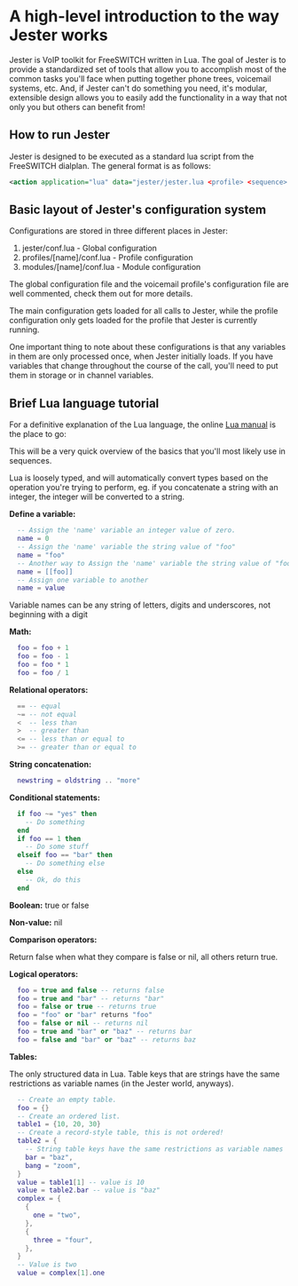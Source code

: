 # A high-level introduction to the way Jester works

Jester is VoIP toolkit for FreeSWITCH written in Lua. The goal of Jester is to provide a standardized set of tools that allow you to accomplish most of the common tasks you'll face when putting together phone trees, voicemail systems, etc. And, if Jester can't do something you need, it's modular, extensible design allows you to easily add the functionality in a way that not only you but others can benefit from!


## How to run Jester

Jester is designed to be executed as a standard lua script from the FreeSWITCH dialplan. The general format is as follows:

```xml
<action application="lua" data="jester/jester.lua <profile> <sequence> [arg1],[arg2],...,[argN]"/>
```


## Basic layout of Jester's configuration system

Configurations are stored in three different places in Jester:

  1. jester/conf.lua - Global configuration
  2. profiles/[name]/conf.lua - Profile configuration
  3. modules/[name]/conf.lua - Module configuration

The global configuration file and the voicemail profile's configuration file are well commented, check them out for more details.

The main configuration gets loaded for all calls to Jester, while the profile configuration only gets loaded for the profile that Jester is currently running.

One important thing to note about these configurations is that any variables in them are only processed once, when Jester initially loads. If you have variables that change throughout the course of the call, you'll need to put them in storage or in channel variables.


## Brief Lua language tutorial

For a definitive explanation of the Lua language, the online [Lua manual](http://www.lua.org/manual/5.2) is the place to go:



This will be a very quick overview of the basics that you'll most likely use in sequences.

Lua is loosely typed, and will automatically convert types based on the operation you're trying to perform, eg. if you concatenate a string with an integer, the integer will be converted to a string.

**Define a variable:**

```lua
  -- Assign the 'name' variable an integer value of zero.
  name = 0
  -- Assign the 'name' variable the string value of "foo"
  name = "foo"
  -- Another way to Assign the 'name' variable the string value of "foo"
  name = [[foo]]
  -- Assign one variable to another
  name = value
```

Variable names can be any string of letters, digits and underscores, not beginning with a digit

**Math:**

```lua
  foo = foo + 1
  foo = foo - 1
  foo = foo * 1
  foo = foo / 1
```

**Relational operators:**

```lua
  == -- equal
  ~= -- not equal
  <  -- less than
  >  -- greater than
  <= -- less than or equal to
  >= -- greater than or equal to
```

**String concatenation:**

```lua
  newstring = oldstring .. "more"
```

**Conditional statements:**

```lua
  if foo ~= "yes" then
    -- Do something
  end
  if foo == 1 then
    -- Do some stuff
  elseif foo == "bar" then
    -- Do something else
  else
    -- Ok, do this
  end
```

**Boolean:** true or false

**Non-value:** nil

**Comparison operators:**

Return false when what they compare is false or nil, all others return true.

**Logical operators:**

```lua
  foo = true and false -- returns false
  foo = true and "bar" -- returns "bar"
  foo = false or true -- returns true
  foo = "foo" or "bar" returns "foo"
  foo = false or nil -- returns nil
  foo = true and "bar" or "baz" -- returns bar
  foo = false and "bar" or "baz" -- returns baz
```

**Tables:**

The only structured data in Lua. Table keys that are strings have the same restrictions as variable names (in the Jester world, anyways).

```lua
  -- Create an empty table.
  foo = {}
  -- Create an ordered list.
  table1 = {10, 20, 30}
  -- Create a record-style table, this is not ordered!
  table2 = {
    -- String table keys have the same restrictions as variable names
    bar = "baz",
    bang = "zoom",
  }
  value = table1[1] -- value is 10
  value = table2.bar -- value is "baz"
  complex = {
    {
      one = "two",
    },
    {
      three = "four",
    },
  }
  -- Value is two
  value = complex[1].one
```

